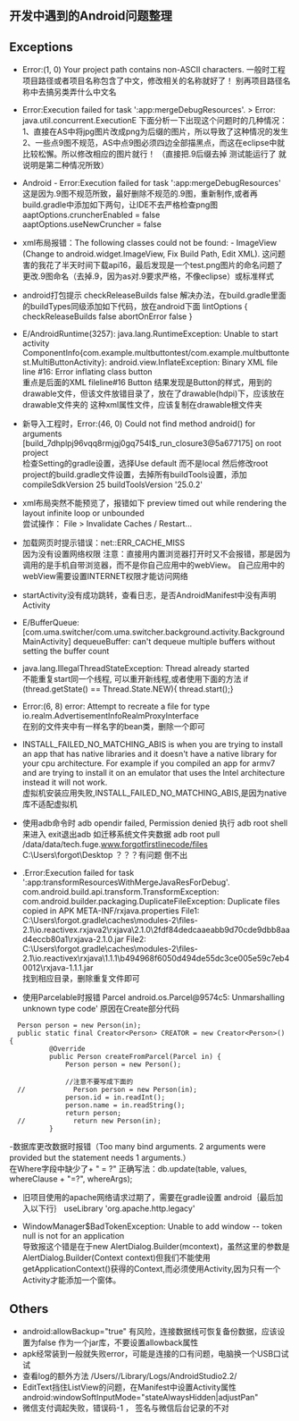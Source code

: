 ## 开发中遇到的Android问题整理

## Exceptions
- Error:(1, 0) Your project path contains non-ASCII characters.
  一般时工程项目路径或者项目名称包含了中文，修改相关的名称就好了！
  别再项目路径名称中去搞另类弄什么中文名

- Error:Execution failed for task ':app:mergeDebugResources'. > Error: java.util.concurrent.ExecutionE
  下面分析一下出现这个问题时的几种情况：
  1、直接在AS中将jpg图片改成png为后缀的图片，所以导致了这种情况的发生
  2、一些点9图不规范，AS中点9图必须四边全部描黑点，而这在eclipse中就比较松懈。所以修改相应的图片就行！
  （直接把.9后缀去掉 测试能运行了 就说明是第二种情况所致）

- Android - Error:Execution failed for task ':app:mergeDebugResources'
  <br>这是因为.9图不规范所致，最好删除不规范的.9图，重新制作,或者再build.gradle中添加如下两句，让IDE不去严格检查png图
  <br>aaptOptions.cruncherEnabled = false
  <br>aaptOptions.useNewCruncher = false

- xml布局报错：The following classes could not be found: - ImageView (Change to android.widget.ImageView, Fix Build Path, Edit XML).
  这问题害的我花了半天时间下载api16，最后发现是一个test.png图片的命名问题了
  更改.9图命名（去掉.9，因为as对.9要求严格，不像eclipse）或标准样式

- android打包提示 checkReleaseBuilds false
  解决办法，在build.gradle里面的buildTypes同级添加如下代码，放在android下面
  lintOptions {
      checkReleaseBuilds false
      abortOnError false
  }

- E/AndroidRuntime(3257): java.lang.RuntimeException: Unable to start activity ComponentInfo{com.example.multbuttontest/com.example.multbuttontest.MultiButtonActivity}: android.view.InflateException: Binary XML file line #16: Error inflating class button
  <br>重点是后面的XML fileline#16 Button
  结果发现是Button的样式，用到的drawable文件，但该文件放错目录了，放在了drawable(hdpi)下，应该放在drawable文件夹的
  这种xml属性文件，应该复制在drawable根文件夹

- 新导入工程时，Error:(46, 0) Could not find method android() for arguments [build_7dhplpj96vqq8rmjgj0gq754l$_run_closure3@5a677175] on root project
<br>检查Setting的gradle设置，选择Use default 而不是local
然后修改root project的build.gradle文件设置，去掉所有buildTools设置，添加
         compileSdkVersion 25
         buildToolsVersion '25.0.2'

- xml布局突然不能预览了，报错如下
  preview timed out while rendering the layout infinite loop or unbounded
  <br>尝试操作： File > Invalidate Caches / Restart...

- 加载网页时提示错误：net::ERR_CACHE_MISS
  <br>因为没有设置网络权限
  <uses-permission android:name="android.permission.INTERNET" />
  注意：直接用内置浏览器打开时又不会报错，那是因为调用的是手机自带浏览器，而不是你自己应用中的webView。 自己应用中的webView需要设置INTERNET权限才能访问网络


- startActivity没有成功跳转，查看日志，是否AndroidManifest中没有声明Activity
- E/BufferQueue: [com.uma.switcher/com.uma.switcher.background.activity.BackgroundMainActivity] dequeueBuffer: can't dequeue multiple buffers without setting the buffer count
- java.lang.IllegalThreadStateException: Thread already started
  <br>不能重复start同一个线程, 可以重开新线程,或者使用下面的方法
  if (thread.getState() == Thread.State.NEW){
  thread.start();}
- Error:(6, 8) error: Attempt to recreate a file for type io.realm.AdvertisementInfoRealmProxyInterface
  <br>在别的文件夹中有一样名字的bean类，删除一个即可
- INSTALL_FAILED_NO_MATCHING_ABIS is when you are trying to install an app that has native libraries and it doesn't have a native library for your cpu architecture. For example if you compiled an app for armv7 and are trying to install it on an emulator that uses the Intel architecture instead it will not work.
<br>虚拟机安装应用失败,INSTALL_FAILED_NO_MATCHING_ABIS,是因为native库不适配虚拟机
- 使用adb命令时
  adb opendir failed, Permission denied
  执行 adb root shell来进入
  exit退出adb
  如迁移系统文件夹数据
  adb root pull /data/data/tech.fuge.www.forgotfirstlinecode/files C:\Users\forgot\Desktop
  ？？？有问题 倒不出

- .Error:Execution failed for task ':app:transformResourcesWithMergeJavaResForDebug'.
  com.android.build.api.transform.TransformException: com.android.builder.packaging.DuplicateFileException: Duplicate files copied in APK META-INF/rxjava.properties
      File1: C:\Users\forgot\.gradle\caches\modules-2\files-2.1\io.reactivex.rxjava2\rxjava\2.1.0\2fdf84dedcaaeabb9d70cde9dbb8aad4eccb80a1\rxjava-2.1.0.jar
      File2: C:\Users\forgot\.gradle\caches\modules-2\files-2.1\io.reactivex\rxjava\1.1.1\b494968f6050d494de55dc3ce005e59c7eb40012\rxjava-1.1.1.jar
  <br>找到相应目录，删除重复文件即可

- 使用Parcelable时报错
  Parcel android.os.Parcel@9574c5: Unmarshalling unknown type code'
  原因在Create部分代码
```
  Person person = new Person(in);
  public static final Creator<Person> CREATOR = new Creator<Person>() {
          @Override
          public Person createFromParcel(Parcel in) {
              Person person = new Person();

              //注意不要写成下面的
  //            Person person = new Person(in);
              person.id = in.readInt();
              person.name = in.readString();
              return person;
  //            return new Person(in);
          }
```
-数据库更改数据时报错（Too many bind arguments.  2 arguments were provided but the statement needs 1 arguments.）
 <br>在Where字段中缺少了+ " = ?"
 正确写法：db.update(table, values, whereClause + "=?", whereArgs);

- 旧项目使用的apache网络请求过期了，需要在gradle设置 android｛最后加入以下行｝
  useLibrary 'org.apache.http.legacy'


- WindowManager$BadTokenException: Unable to add window -- token null is not for an application
<br>导致报这个错是在于new AlertDialog.Builder(mcontext)，虽然这里的参数是AlertDialog.Builder(Context context)但我们不能使用getApplicationContext()获得的Context,而必须使用Activity,因为只有一个Activity才能添加一个窗体。 


## Others
- android:allowBackup="true"  有风险，连接数据线可恢复备份数据，应该设置为false
  作为一个jar库，不要设置allowback属性
- apk经常装到一般就失败error，可能是连接的口有问题，电脑换一个USB口试试
- 查看log的额外方法 /Users/<user>/Library/Logs/AndroidStudio2.2/
- EditText挡住ListView的问题，在Manifest中设置Activity属性 android:windowSoftInputMode="stateAlwaysHidden|adjustPan"
- 微信支付调起失败，错误码-1 ， 签名与微信后台记录的不对

